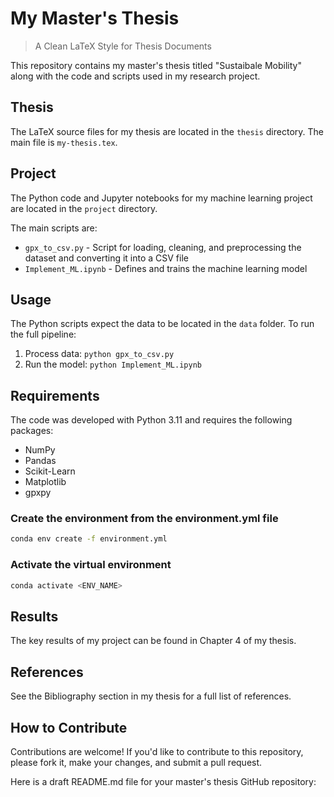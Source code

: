# My Master's Thesis

> A Clean LaTeX Style for Thesis Documents

This repository contains my master's thesis titled "Sustaibale Mobility" along with the code and scripts used in my research project.

## Thesis

The LaTeX source files for my thesis are located in the `thesis` directory. The main file is `my-thesis.tex`.

## Project

The Python code and Jupyter notebooks for my machine learning project are located in the `project` directory.

The main scripts are:

- `gpx_to_csv.py` - Script for loading, cleaning, and preprocessing the dataset and converting it into a CSV file
- `Implement_ML.ipynb` - Defines and trains the machine learning model

<!-- The `data` directory contains the raw and processed datasets used for this project. -->

## Usage

The Python scripts expect the data to be located in the `data` folder. To run the full pipeline:

1. Process data: `python gpx_to_csv.py`
2. Run the model: `python Implement_ML.ipynb`

## Requirements

The code was developed with Python 3.11 and requires the following packages:

- NumPy
- Pandas
- Scikit-Learn
- Matplotlib
- gpxpy

### Create the environment from the environment.yml file

```bash
conda env create -f environment.yml
```

### Activate the virtual environment

```bash
conda activate <ENV_NAME>
```

## Results

The key results of my project can be found in Chapter 4 of my thesis.

## References

See the Bibliography section in my thesis for a full list of references.

## How to Contribute

Contributions are welcome! If you'd like to contribute to this repository, please fork it, make your changes, and submit a pull request.

Here is a draft README.md file for your master's thesis GitHub repository:
